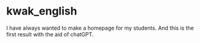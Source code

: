 # kwak_english
I have always wanted to make a homepage for my students. And this is the first result with the aid of chatGPT.
